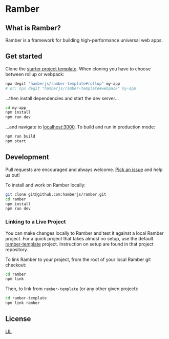 # Ramber


## What is Ramber?

Ramber is a framework for building high-performance universal web apps.


## Get started

Clone the [starter project template](https://github.com/hamberjs/ramber-template).
When cloning you have to choose between rollup or webpack:

```bash
npx degit "hamberjs/ramber-template#rollup" my-app
# or: npx degit "hamberjs/ramber-template#webpack" my-app
```

...then install dependencies and start the dev server...

```bash
cd my-app
npm install
npm run dev
```

...and navigate to [localhost:3000](http://localhost:3000). To build and run in production mode:

```bash
npm run build
npm start
```

## Development

Pull requests are encouraged and always welcome. [Pick an issue](https://github.com/hamberjs/ramber/issues?q=is%3Aissue+is%3Aopen+sort%3Aupdated-desc) and help us out!

To install and work on Ramber locally:

```bash
git clone git@github.com:hamberjs/ramber.git
cd ramber
npm install
npm run dev
```

### Linking to a Live Project

You can make changes locally to Ramber and test it against a local Ramber project. For a quick project that takes almost no setup, use the default [ramber-template](https://github.com/hamberjs/ramber-template) project. Instruction on setup are found in that project repository.

To link Ramber to your project, from the root of your local Ramber git checkout:

```bash
cd ramber
npm link
```

Then, to link from `ramber-template` (or any other given project):

```bash
cd ramber-template
npm link ramber
```

## License

[LIL](LICENSE)